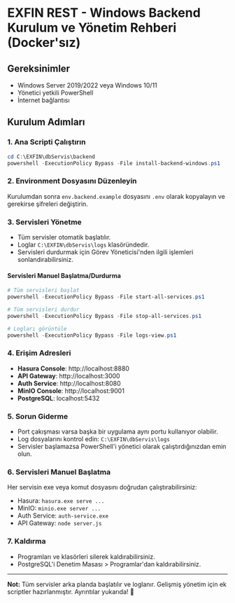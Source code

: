 # EXFIN REST - Windows Backend Kurulum ve Yönetim Rehberi (Docker'sız)

## Gereksinimler
- Windows Server 2019/2022 veya Windows 10/11
- Yönetici yetkili PowerShell
- İnternet bağlantısı

## Kurulum Adımları

### 1. Ana Scripti Çalıştırın
```powershell
cd C:\EXFIN\dbServis\backend
powershell -ExecutionPolicy Bypass -File install-backend-windows.ps1
```

### 2. Environment Dosyasını Düzenleyin
Kurulumdan sonra `env.backend.example` dosyasını `.env` olarak kopyalayın ve gerekirse şifreleri değiştirin.

### 3. Servisleri Yönetme
- Tüm servisler otomatik başlatılır.
- Loglar `C:\EXFIN\dbServis\logs` klasöründedir.
- Servisleri durdurmak için Görev Yöneticisi'nden ilgili işlemleri sonlandırabilirsiniz.

#### Servisleri Manuel Başlatma/Durdurma
```powershell
# Tüm servisleri başlat
powershell -ExecutionPolicy Bypass -File start-all-services.ps1

# Tüm servisleri durdur
powershell -ExecutionPolicy Bypass -File stop-all-services.ps1

# Logları görüntüle
powershell -ExecutionPolicy Bypass -File logs-view.ps1
```

### 4. Erişim Adresleri
- **Hasura Console**: http://localhost:8880
- **API Gateway**: http://localhost:3000
- **Auth Service**: http://localhost:8080
- **MinIO Console**: http://localhost:9001
- **PostgreSQL**: localhost:5432

### 5. Sorun Giderme
- Port çakışması varsa başka bir uygulama aynı portu kullanıyor olabilir.
- Log dosyalarını kontrol edin: `C:\EXFIN\dbServis\logs`
- Servisler başlamazsa PowerShell'i yönetici olarak çalıştırdığınızdan emin olun.

### 6. Servisleri Manuel Başlatma
Her servisin exe veya komut dosyasını doğrudan çalıştırabilirsiniz:
- Hasura: `hasura.exe serve ...`
- MinIO: `minio.exe server ...`
- Auth Service: `auth-service.exe`
- API Gateway: `node server.js`

### 7. Kaldırma
- Programları ve klasörleri silerek kaldırabilirsiniz.
- PostgreSQL'i Denetim Masası > Programlar'dan kaldırabilirsiniz.

---

**Not:** Tüm servisler arka planda başlatılır ve loglanır. Gelişmiş yönetim için ek scriptler hazırlanmıştır. Ayrıntılar yukarıda! 🚀 